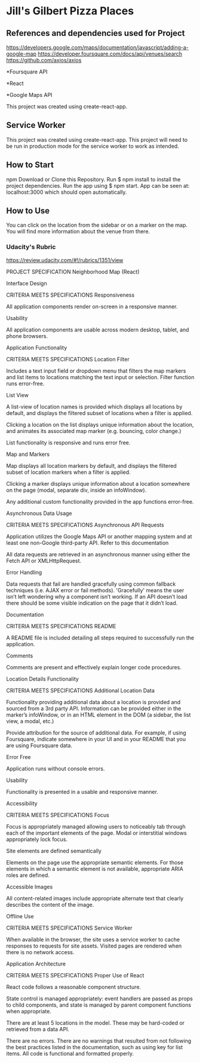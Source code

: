 # Jill's Gilbert Pizza Places

## References and dependencies used for Project
https://developers.google.com/maps/documentation/javascript/adding-a-google-map
https://developer.foursquare.com/docs/api/venues/search
https://github.com/axios/axios

*Foursquare API

*React

*Google Maps API

This project was created using create-react-app.

## Service Worker

This project was created using create-react-app. This project will need to be run in production mode for the service worker to work as intended.

## How to Start

npm
Download or Clone this Repository.
Run $ npm install to install the project dependencies.
Run the app using $ npm start.
App can be seen at: localhost:3000 which should open automatically.

## How to Use

You can click on the location from the sidebar or on a marker on the map.  You will find more information about the venue from there.


### Udacity's Rubric

https://review.udacity.com/#!/rubrics/1351/view

PROJECT SPECIFICATION
Neighborhood Map (React)

Interface Design

CRITERIA
MEETS SPECIFICATIONS
Responsiveness

All application components render on-screen in a responsive manner.

Usability

All application components are usable across modern desktop, tablet, and phone browsers.

Application Functionality

CRITERIA
MEETS SPECIFICATIONS
Location Filter

Includes a text input field or dropdown menu that filters the map markers and list items to locations matching the text input or selection. Filter function runs error-free.

List View

A list-view of location names is provided which displays all locations by default, and displays the filtered subset of locations when a filter is applied.

Clicking a location on the list displays unique information about the location, and animates its associated map marker (e.g. bouncing, color change.)

List functionality is responsive and runs error free.

Map and Markers

Map displays all location markers by default, and displays the filtered subset of location markers when a filter is applied.

Clicking a marker displays unique information about a location somewhere on the page (modal, separate div, inside an infoWindow).

Any additional custom functionality provided in the app functions error-free.

Asynchronous Data Usage

CRITERIA
MEETS SPECIFICATIONS
Asynchronous API Requests

Application utilizes the Google Maps API or another mapping system and at least one non-Google third-party API. Refer to this documentation

All data requests are retrieved in an asynchronous manner using either the Fetch API or XMLHttpRequest.

Error Handling

Data requests that fail are handled gracefully using common fallback techniques (i.e. AJAX error or fail methods). 'Gracefully' means the user isn’t left wondering why a component isn’t working. If an API doesn’t load there should be some visible indication on the page that it didn’t load.

Documentation

CRITERIA
MEETS SPECIFICATIONS
README

A README file is included detailing all steps required to successfully run the application.

Comments

Comments are present and effectively explain longer code procedures.

Location Details Functionality

CRITERIA
MEETS SPECIFICATIONS
Additional Location Data

Functionality providing additional data about a location is provided and sourced from a 3rd party API. Information can be provided either in the marker’s infoWindow, or in an HTML element in the DOM (a sidebar, the list view, a modal, etc.)

Provide attribution for the source of additional data. For example, if using Foursquare, indicate somewhere in your UI and in your README that you are using Foursquare data.

Error Free

Application runs without console errors.

Usability

Functionality is presented in a usable and responsive manner.

Accessibility

CRITERIA
MEETS SPECIFICATIONS
Focus

Focus is appropriately managed allowing users to noticeably tab through each of the important elements of the page. Modal or interstitial windows appropriately lock focus.

Site elements are defined semantically

Elements on the page use the appropriate semantic elements. For those elements in which a semantic element is not available, appropriate ARIA roles are defined.

Accessible Images

All content-related images include appropriate alternate text that clearly describes the content of the image.

Offline Use

CRITERIA
MEETS SPECIFICATIONS
Service Worker

When available in the browser, the site uses a service worker to cache responses to requests for site assets. Visited pages are rendered when there is no network access.

Application Architecture

CRITERIA
MEETS SPECIFICATIONS
Proper Use of React

React code follows a reasonable component structure.

State control is managed appropriately: event handlers are passed as props to child components, and state is managed by parent component functions when appropriate.

There are at least 5 locations in the model. These may be hard-coded or retrieved from a data API.

There are no errors. There are no warnings that resulted from not following the best practices listed in the documentation, such as using key for list items. All code is functional and formatted properly.

